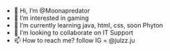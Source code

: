 - 👋 Hi, I’m @Moonapredator
- 👀 I’m interested in gaming
- 🌱 I’m currently learning java, html, css, soon Phyton
- 💞️ I’m looking to collaborate on IT Support
- 📫 How to reach me? follow IG = @julzz.ju

<!---
Moonapredator/Moonapredator is a ✨ special ✨ repository because its `README.md` (this file) appears on your GitHub profile.
You can click the Preview link to take a look at your changes.
--->
